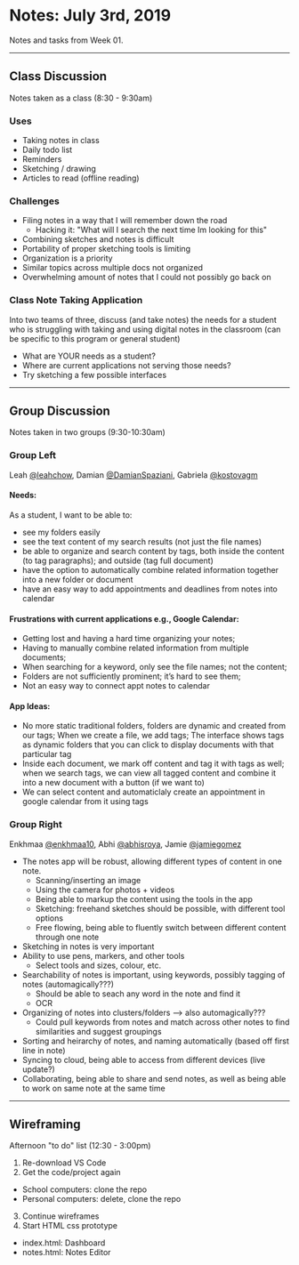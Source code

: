 # Notes: July 3rd, 2019
Notes and tasks from Week 01.

----

## Class Discussion
Notes taken as a class (8:30 - 9:30am)

### Uses
- Taking notes in class
- Daily todo list
- Reminders
- Sketching / drawing
- Articles to read (offline reading)

### Challenges
- Filing notes in a way that I will remember down the road
  - Hacking it: "What will I search the next time Im looking for this"
- Combining sketches and notes is difficult
- Portability of proper sketching tools is limiting
- Organization is a priority
- Similar topics across multiple docs not organized
- Overwhelming amount of notes that I could not possibly go back on

### Class Note Taking Application
Into two teams of three, discuss (and take notes) the needs for a student who is struggling with taking and using digital notes in the classroom (can be specific to this program or general student)
- What are YOUR needs as a student?
- Where are current applications not serving those needs?
- Try sketching a few possible interfaces

----

## Group Discussion
Notes taken in two groups (9:30-10:30am)

### Group Left
Leah [@leahchow](https://github.com/leahchow), Damian [@DamianSpaziani](https://github.com/DamianSpaziani), Gabriela [@kostovagm](https://github.com/kostovagm)

#### Needs:
As a student, I want to be able to:
- see my folders easily 
- see the text content of my search results (not just the file names) 
- be able to organize and search content by tags, both inside the content (to tag paragraphs); and outside (tag full document)
- have the option to automatically combine related information together into a new folder or document 
- have an easy way to add appointments and deadlines from notes into calendar

#### Frustrations with current applications e.g., Google Calendar:
- Getting lost and having a hard time organizing your notes; 
- Having to manually combine related information from multiple documents;
- When searching for a keyword, only see the file names; not the content;
- Folders are not sufficiently prominent; it’s hard to see them; 
- Not an easy way to connect appt notes to calendar

#### App Ideas:
- No more static traditional folders, folders are dynamic and created from our tags; When we create a file, we add tags; The interface shows tags as dynamic folders that you can click to display documents with that particular tag
- Inside each document, we mark off content and tag it with tags as well; when we search tags, we can view all tagged content and combine it into a new document with a button (if we want to)
- We can select content and automaticlaly create an appointment in google calendar from it using tags

### Group Right
Enkhmaa [@enkhmaa10](https://github.com/enkhmaa10), Abhi [@abhisroya](https://github.com/abhisroya), Jamie [@jamiegomez](https://github.com/jamiegomez)

- The notes app will be robust, allowing different types of content in one note.
  - Scanning/inserting an image
  - Using the camera for photos + videos
  - Being able to markup the content using the tools in the app
  - Sketching: freehand sketches should be possible, with different tool options
  - Free flowing, being able to fluently switch between different content through one note
- Sketching in notes is very important
- Ability to use pens, markers, and other tools
  - Select tools and sizes, colour, etc.
- Searchability of notes is important, using keywords, possibly tagging of notes (automagically???)
  - Should be able to seach any word in the note and find it
  - OCR 
- Organizing of notes into clusters/folders --> also automagically???
  - Could pull keywords from notes and match across other notes to find similarities and suggest groupings
- Sorting and heirarchy of notes, and naming automatically (based off first line in note)
- Syncing to cloud, being able to access from different devices (live update?) 
- Collaborating, being able to share and send notes, as well as being able to work on same note at the same time

----

## Wireframing
Afternoon "to do" list (12:30 - 3:00pm)

1. Re-download VS Code
2. Get the code/project again
  - School computers: clone the repo
  - Personal computers: delete, clone the repo
3. Continue wireframes
4. Start HTML css prototype
  - index.html: Dashboard
  - notes.html: Notes Editor